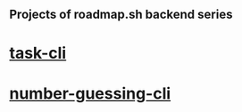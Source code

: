 ## Projects of roadmap.sh backend series 
# [task-cli](https://roadmap.sh/projects/task-tracker)
# [number-guessing-cli](https://roadmap.sh/projects/number-guessing-game)
